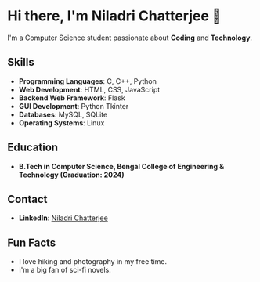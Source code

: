 # Hi there, I'm **Niladri Chatterjee** 👋

I'm a Computer Science student passionate about **Coding** and **Technology**.

## Skills

- **Programming Languages**: C, C++, Python
- **Web Development**: HTML, CSS, JavaScript
- **Backend Web Framework**: Flask
- **GUI Development**: Python Tkinter
- **Databases**: MySQL, SQLite
- **Operating Systems**: Linux

## Education

- **B.Tech in Computer Science, Bengal College of Engineering & Technology (Graduation: 2024)**

## Contact

- **LinkedIn**: [Niladri Chatterjee](https://www.linkedin.com/in/niladri1)

## Fun Facts

- I love hiking and photography in my free time.
- I'm a big fan of sci-fi novels.
